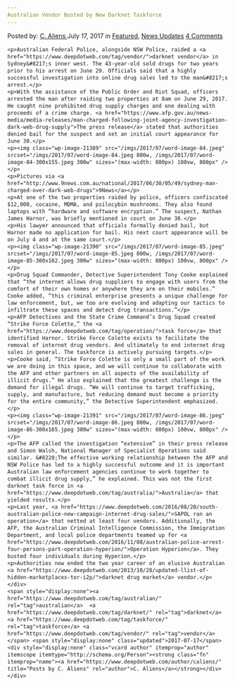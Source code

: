 ```yaml
---
Australian Vendor Busted by New Darknet Taskforce
---
```

<article class="post-listing post-21382 post type-post status-publish format-standard has-post-thumbnail hentry  tag-australian tag-busted tag-taskforce tag-vendor">
    <div class="post-inner">
        <span>Posted by: <a href="https://www.deepdotweb.com/author/caliens/" title="">C. Aliens </a></span>
    <span>July 17, 2017</span>
    <span>in <a href="https://www.deepdotweb.com/category/deepdot-news/" rel="category tag">Featured</a>, <a href="https://www.deepdotweb.com/category/news-updates/" rel="category tag">News Updates</a></span>
    <span><a href="https://www.deepdotweb.com/2017/07/17/australian-vendor-busted-new-darknet-taskforce/#comments">4 Comments</a></span>
    </p>
    <div class="clear"></div>
    
    <p>Australian Federal Police, alongside NSW Police, raided a <a href="https://www.deepdotweb.com/tag/vendor/">darknet vendor</a> in Sydney&#8217;s inner west. The 43-year-old sold drugs for two years prior to his arrest on June 29. Officials said that a highly successful investigation into online drug sales led to the man&#8217;s arrest.</p>
    <p>With the assistance of the Public Order and Riot Squad, officers arrested the man after raiding two properties at 8am on June 29, 2017. He caught nine prohibited drug supply charges and one dealing with proceeds of a crime charge. <a href="https://www.afp.gov.au/news-media/media-releases/man-charged-following-joint-agency-investigation-dark-web-drug-supply">The press release</a> stated that authorities denied bail for the suspect and set an initial court appearance for June 30.</p>
    <p><img class="wp-image-21389" src="/imgs/2017/07/word-image-84.jpeg" srcset="/imgs/2017/07/word-image-84.jpeg 800w, /imgs/2017/07/word-image-84-300x155.jpeg 300w" sizes="(max-width: 800px) 100vw, 800px" /></p>
    <p>Pictures via <a href="http://www.9news.com.au/national/2017/06/30/05/49/sydney-man-charged-over-dark-web-drugs">9News</a></p>
    <p>At one of the two properties raided by police, officers confiscated $12,000, cocaine, MDMA, and psilocybin mushrooms. They also found laptops with “hardware and software encryption.” The suspect, Nathan James Harnor, was briefly mentioned in court on June 30.</p>
    <p>His lawyer announced that officials formally denied bail, but Harnor made no application for bail. His next court appearance will be on July 4 and at the same court.</p>
    <p><img class="wp-image-21390" src="/imgs/2017/07/word-image-85.jpeg" srcset="/imgs/2017/07/word-image-85.jpeg 800w, /imgs/2017/07/word-image-85-300x162.jpeg 300w" sizes="(max-width: 800px) 100vw, 800px" /></p>
    <p>Drug Squad Commander, Detective Superintendent Tony Cooke explained that “the internet allows drug suppliers to engage with users from the comfort of their own homes or anywhere they are on their mobiles.” Cooke added, “this criminal enterprise presents a unique challenge for law enforcement, but, we too are evolving and adapting our tactics to infiltrate these spaces and detect drug transactions.”</p>
    <p>AFP Detectives and the State Crime Command’s Drug Squad created “Strike Force Colette,” the <a href="https://www.deepdotweb.com/tag/operation/">task force</a> that identified Harnor. Strike Force Colette exists to facilitate the removal of internet drug vendors. And ultimately to end internet drug sales in general. The taskforce is actively pursuing targets.</p>
    <p>Cooke said, “Strike Force Colette is only a small part of the work we are doing in this space, and we will continue to collaborate with the AFP and other partners on all aspects of the availability of illicit drugs.” He also explained that the greatest challenge is the demand for illegal drugs. “We will continue to target trafficking, supply, and manufacture, but reducing demand must become a priority for the entire community,” the Detective Superintendent emphasized.</p>
    <p><img class="wp-image-21391" src="/imgs/2017/07/word-image-86.jpeg" srcset="/imgs/2017/07/word-image-86.jpeg 800w, /imgs/2017/07/word-image-86-300x165.jpeg 300w" sizes="(max-width: 800px) 100vw, 800px" /></p>
    <p>The AFP called the investigation “extensive” in their press release and Simon Walsh, National Manager of Specialist Operations said similar. &#8220;The effective working relationship between the AFP and NSW Police has led to a highly successful outcome and it is important Australian law enforcement agencies continue to work together to combat illicit drug supply,” he explained. This was not the first darknet task force in <a href="https://www.deepdotweb.com/tag/australia/">Australia</a> that yielded results.</p>
    <p>Last year, <a href="https://www.deepdotweb.com/2016/08/20/south-australian-police-new-campaign-internet-drug-sales/">SAPOL ran an operation</a> that netted at least four vendors. Additionally, the AFP, the Australian Criminal Intelligence Commission, the Immigration Department, and local police departments teamed up for <a href="https://www.deepdotweb.com/2016/11/08/australian-police-arrest-four-persons-part-operation-hyperion/">Operation Hyperion</a>. They busted four individuals during Hyperion.</p>
    <p>Authorities now ended the two year career of an elusive Australian <a href="https://www.deepdotweb.com/2013/10/28/updated-llist-of-hidden-marketplaces-tor-i2p/">darknet drug market</a> vendor.</p>
    </div>
    <span style="display:none"><a href="https://www.deepdotweb.com/tag/australian/" rel="tag">australian</a>  <a href="https://www.deepdotweb.com/tag/darknet/" rel="tag">darknet</a> <a href="https://www.deepdotweb.com/tag/taskforce/" rel="tag">taskforce</a> <a href="https://www.deepdotweb.com/tag/vendor/" rel="tag">vendor</a></span> <span style="display:none" class="updated">2017-07-17</span>
    <div style="display:none" class="vcard author" itemprop="author" itemscope itemtype="http://schema.org/Person"><strong class="fn" itemprop="name"><a href="https://www.deepdotweb.com/author/caliens/" title="Posts by C. Aliens" rel="author">C. Aliens</a></strong></div>
    </div>
</article>


